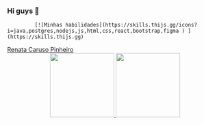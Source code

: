 ### Hi guys 👋
             [![Minhas habilidades](https://skills.thijs.gg/icons?i=java,postgres,nodejs,js,html,css,react,bootstrap,figma ) ](https://skills.thijs.gg)

  <script src="https://platform.linkedin.com/badges/js/profile.js" async defer type="text/javascript"></script>
 <div class="badge-base LI-profile-badge" data-locale="pt_BR" data-size="large" data-theme="dark" data-type="HORIZONTAL" data-vanity="renata-caruso-dev" data-version="v1"><a class="badge-base__link LI-simple-link" href="https://br.linkedin.com/in/renata-caruso-dev?trk=profile-badge">Renata Caruso Pinheiro</a></div>
<div align="center"></div>
<div align="center">
<a href="https://github.com/renataCaruso">
<img height="150em" src="https://github-readme-stats.vercel.app/api?username=renataCaruso&show_icons=true&theme=nightowl&include_all_commits=true&count_private=true"/>
<img height="150em" src="https://github-readme-stats.vercel.app/api/top-langs/?username=renataCaruso&layout=compact&langs_count=7&theme=nightowl"/>

   
</div> 
  
